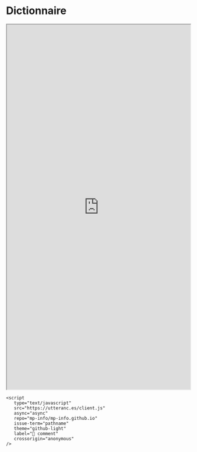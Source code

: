 # Dictionnaire

<iframe src=https://mozilla.github.io/pdf.js/web/viewer.html?file=https://raw.githubusercontent.com/cpge-itc/itc2/main/files/2_dict/dict.pdf?token=GHSAT0AAAAAABX6XFRWYXFHKWW5O7OTWZXYYYJED7Q#zoom=page-width&pagemode=none height=1000 width=100% allowfullscreen></iframe>

```{raw} html
<script
   type="text/javascript"
   src="https://utteranc.es/client.js"
   async="async"
   repo="mp-info/mp-info.github.io"
   issue-term="pathname"
   theme="github-light"
   label="💬 comment"
   crossorigin="anonymous"
/>
```
